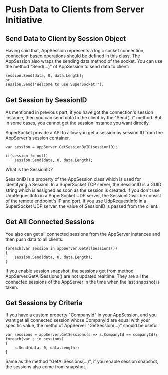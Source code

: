 # Push Data to Clients from Server Initiative

## Send Data to Client by Session Object

Having said that, AppSession represents a logic socket connection, connection based operations should be defined in this class. The AppSession also wraps the sending data method of the socket. You can use the method "Send(...)" of AppSession to send data to client:

    session.Send(data, 0, data.Length);
    or
    session.Send("Welcome to use SuperSocket!");

## Get Session by SessionID

As mentioned in previous part, if you have got the connection's session instance, then you can send data to the client by the "Send(..)" method. But in some cases, you cannot get the session instance you want directly.

SuperSocket provide a API to allow you get a session by session ID from the AppServer's session container.

    var session = appServer.GetSessionByID(sessionID);

    if(session != null)
        session.Send(data, 0, data.Length);


What is the SessionID?

SessionID is a property of the AppSession class which is used for identifying a Session. In a SuperSocket TCP server, the SessionID is a GUID string which is assigned as soon as the session is created. If you don't use UdpRequestInfo in a SuperSocket UDP server, the SessionID will be consist of the remote endpoint's IP and port. If you use UdpRequestInfo in a SuperSocket UDP server, the value of SessionID is passed from the client.

## Get All Connected Sessions

You also can get all connected sessions from the AppServer instances and then push data to all clients:

    foreach(var session in appServer.GetAllSessions())
    {
        session.Send(data, 0, data.Length);
    }    

If you enable session snapshot, the sessions get from method AppServer.GetAllSessions() are not updated realtime. They are all the connected sessions of the AppServer in the time when the last snapshot is taken.

## Get Sessions by Criteria

If you have a custom property "CompanyId" in your AppSession, and you want get all connected session whose CompanyId are equal with your specific value, the methd of AppServer "GetSession(...)" should be useful:

    var sessions = appServer.GetSessions(s => s.CompanyId == companyId);
    foreach(var s in sessions)
    {
        s.Send(data, 0, data.Length);
    }

Same as the method "GetAllSessions(...)", if you enable session snapshot, the sessions also come from snapshot.
